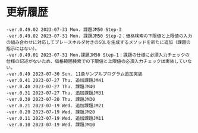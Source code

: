 # 更新履歴

	-ver.0.49.02 2023-07-31 Mon. 課題JM50 Step-3
	-ver.0.49.02 2023-07-31 Mon. 課題JM50 Step-2：価格検索の下限値と上限値の入力の組み合わせに対応してプレースホルダ付きのSQLを生成するメソッドを新たに追加（課題の指示にはない）。
	-ver.0.49.01 2023-07-31 Mon.課題JM50 Step-1：課題の仕様に必須入力チェックの仕様の記述がないため、価格範囲検索での下限値と上限値の必須入力チェックは実装していない。
	-ver.0.49 2023-07-30 Sun. 11章サンプルプログラム追加実装
	-ver.0.41 2023-07-27 Thu. 追加課題JM41
	-ver.0.40 2023-07-27 Thu. 課題JM40
	-ver.0.31 2023-07-27 Thu. 追加課題JM31
	-ver.0.30 2023-07-20 Thu. 課題JM30
	-ver.0.21 2023-07-19 Wed. 追加課題JM21
	-ver.0.20 2023-07-19 Wed. 課題JM20
	-ver.0.11 2023-07-19 Wed. 追加課題JM11
	-ver.0.10 2023-07-19 Wed. 課題JM10